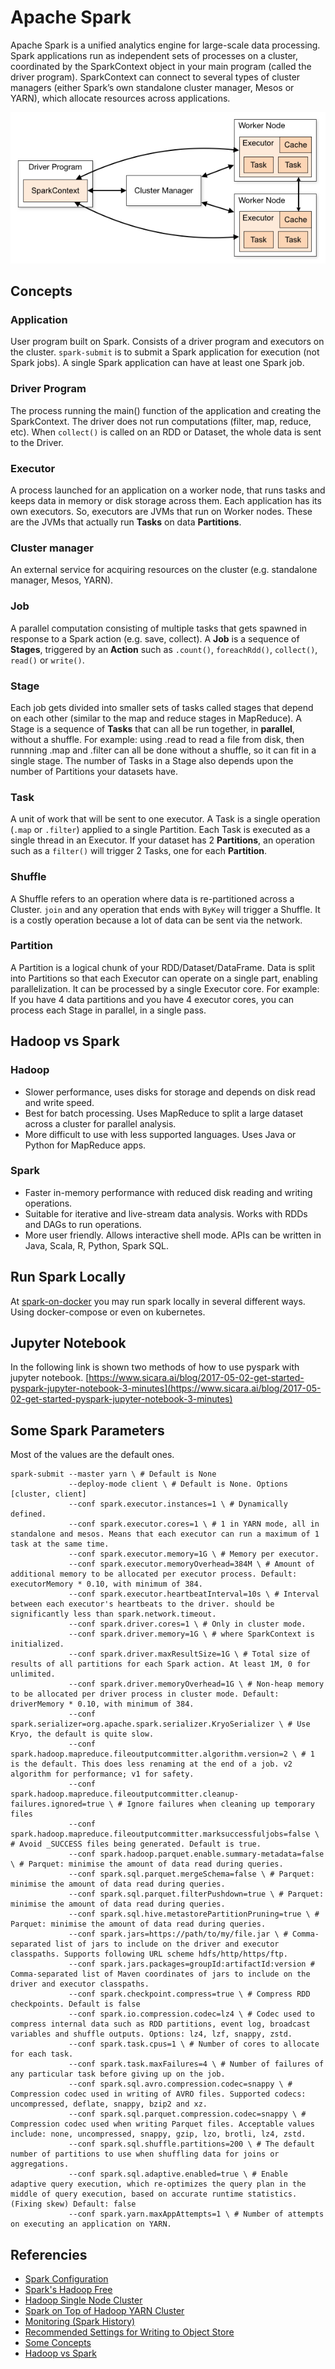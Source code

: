 # Apache Spark
Apache Spark is a unified analytics engine for large-scale data processing. Spark applications run as independent sets of processes on a cluster, coordinated by the SparkContext object in your main program (called the driver program). SparkContext can connect to several types of cluster managers (either Spark’s own standalone cluster manager, Mesos or YARN), which allocate resources across applications.
<p align="center">
    <img src="images/spark-architecture.png" alt="Spark Architecture" />
</p>

## Concepts
### Application
User program built on Spark. Consists of a driver program and executors on the cluster. `spark-submit` is to submit a Spark application for execution (not Spark jobs). A single Spark application can have at least one Spark job.

### Driver Program
The process running the main() function of the application and creating the SparkContext. The driver does not run computations (filter, map, reduce, etc). When `collect()` is called on an RDD or Dataset, the whole data is sent to the Driver.

### Executor
A process launched for an application on a worker node, that runs tasks and keeps data in memory or disk storage across them. Each application has its own executors. So, executors are JVMs that run on Worker nodes. These are the JVMs that actually run **Tasks** on data **Partitions**.

### Cluster manager
An external service for acquiring resources on the cluster (e.g. standalone manager, Mesos, YARN).

### Job
A parallel computation consisting of multiple tasks that gets spawned in response to a Spark action (e.g. save, collect). A **Job** is a sequence of **Stages**, triggered by an **Action** such as `.count()`, `foreachRdd()`, `collect()`, `read()` or `write()`.
### Stage
Each job gets divided into smaller sets of tasks called stages that depend on each other (similar to the map and reduce stages in MapReduce). A Stage is a sequence of **Tasks** that can all be run together, in **parallel**, without a shuffle. For example: using .read to read a file from disk, then runnning .map and .filter can all be done without a shuffle, so it can fit in a single stage. The number of Tasks in a Stage also depends upon the number of Partitions your datasets have.

### Task
A unit of work that will be sent to one executor. A Task is a single operation (`.map` or `.filter`) applied to a single Partition. Each Task is executed as a single thread in an Executor. If your dataset has 2 **Partitions**, an operation such as a `filter()` will trigger 2 Tasks, one for each **Partition**.

### Shuffle
A Shuffle refers to an operation where data is re-partitioned across a Cluster. `join` and any operation that ends with `ByKey` will trigger a Shuffle. It is a costly operation because a lot of data can be sent via the network.

### Partition
A Partition is a logical chunk of your RDD/Dataset/DataFrame. Data is split into Partitions so that each Executor can operate on a single part, enabling parallelization. It can be processed by a single Executor core. For example: If you have 4 data partitions and you have 4 executor cores, you can process each Stage in parallel, in a single pass.

## Hadoop vs Spark
### Hadoop
- Slower performance, uses disks for storage and depends on disk read and write speed.
- Best for batch processing. Uses MapReduce to split a large dataset across a cluster for parallel analysis. 
- More difficult to use with less supported languages. Uses Java or Python for MapReduce apps.

### Spark
- Faster in-memory performance with reduced disk reading and writing operations. 
- Suitable for iterative and live-stream data analysis. Works with RDDs and DAGs to run operations.
- More user friendly. Allows interactive shell mode. APIs can be written in Java, Scala, R, Python, Spark SQL. 

## Run Spark Locally
At [spark-on-docker](spark-on-docker) you may run spark locally in several different ways. Using docker-compose or even on kubernetes.

## Jupyter Notebook
In the following link is shown two methods of how to use pyspark with jupyter notebook.
[https://www.sicara.ai/blog/2017-05-02-get-started-pyspark-jupyter-notebook-3-minutes](https://www.sicara.ai/blog/2017-05-02-get-started-pyspark-jupyter-notebook-3-minutes)

## Some Spark Parameters
Most of the values are the default ones.
```shell
spark-submit --master yarn \ # Default is None
             --deploy-mode client \ # Default is None. Options [cluster, client]
             --conf spark.executor.instances=1 \ # Dynamically defined.
             --conf spark.executor.cores=1 \ # 1 in YARN mode, all in standalone and mesos. Means that each executor can run a maximum of 1 task at the same time.
             --conf spark.executor.memory=1G \ # Memory per executor.
             --conf spark.executor.memoryOverhead=384M \ # Amount of additional memory to be allocated per executor process. Default: executorMemory * 0.10, with minimum of 384.
             --conf spark.executor.heartbeatInterval=10s \ # Interval between each executor's heartbeats to the driver. should be significantly less than spark.network.timeout.
             --conf spark.driver.cores=1 \ # Only in cluster mode.
             --conf spark.driver.memory=1G \ # where SparkContext is initialized.
             --conf spark.driver.maxResultSize=1G \ # Total size of results of all partitions for each Spark action. At least 1M, 0 for unlimited.
             --conf spark.driver.memoryOverhead=1G \ # Non-heap memory to be allocated per driver process in cluster mode. Default: driverMemory * 0.10, with minimum of 384.
             --conf spark.serializer=org.apache.spark.serializer.KryoSerializer \ # Use Kryo, the default is quite slow.
             --conf spark.hadoop.mapreduce.fileoutputcommitter.algorithm.version=2 \ # 1 is the default. This does less renaming at the end of a job. v2 algorithm for performance; v1 for safety.
             --conf spark.hadoop.mapreduce.fileoutputcommitter.cleanup-failures.ignored=true \ # Ignore failures when cleaning up temporary files
             --conf spark.hadoop.mapreduce.fileoutputcommitter.marksuccessfuljobs=false \ # Avoid _SUCCESS files being generated. Default is true.
             --conf spark.hadoop.parquet.enable.summary-metadata=false \ # Parquet: minimise the amount of data read during queries.
             --conf spark.sql.parquet.mergeSchema=false \ # Parquet: minimise the amount of data read during queries.
             --conf spark.sql.parquet.filterPushdown=true \ # Parquet: minimise the amount of data read during queries.
             --conf spark.sql.hive.metastorePartitionPruning=true \ # Parquet: minimise the amount of data read during queries.
             --conf spark.jars=https://path/to/my/file.jar \ # Comma-separated list of jars to include on the driver and executor classpaths. Supports following URL scheme hdfs/http/https/ftp.
             --conf spark.jars.packages=groupId:artifactId:version # Comma-separated list of Maven coordinates of jars to include on the driver and executor classpaths.
             --conf spark.checkpoint.compress=true \ # Compress RDD checkpoints. Default is false
             --conf spark.io.compression.codec=lz4 \ # Codec used to compress internal data such as RDD partitions, event log, broadcast variables and shuffle outputs. Options: lz4, lzf, snappy, zstd.
             --conf spark.task.cpus=1 \ # Number of cores to allocate for each task.
             --conf spark.task.maxFailures=4 \ # Number of failures of any particular task before giving up on the job.
             --conf spark.sql.avro.compression.codec=snappy \ # Compression codec used in writing of AVRO files. Supported codecs: uncompressed, deflate, snappy, bzip2 and xz.
             --conf spark.sql.parquet.compression.codec=snappy \ # Compression codec used when writing Parquet files. Acceptable values include: none, uncompressed, snappy, gzip, lzo, brotli, lz4, zstd.
             --conf spark.sql.shuffle.partitions=200 \ # The default number of partitions to use when shuffling data for joins or aggregations.
             --conf spark.sql.adaptive.enabled=true \ # Enable adaptive query execution, which re-optimizes the query plan in the middle of query execution, based on accurate runtime statistics. (Fixing skew) Default: false
             --conf spark.yarn.maxAppAttempts=1 \ # Number of attempts on executing an application on YARN.
```

## Referencies
- [Spark Configuration](https://spark.apache.org/docs/latest/configuration.html#yarn)
- [Spark's Hadoop Free](https://spark.apache.org/docs/latest/hadoop-provided.html)
- [Hadoop Single Node Cluster](https://hadoop.apache.org/docs/stable/hadoop-project-dist/hadoop-common/SingleCluster.html)
- [Spark on Top of Hadoop YARN Cluster](https://www.linode.com/docs/guides/install-configure-run-spark-on-top-of-hadoop-yarn-cluster/)
- [Monitoring (Spark History)](https://spark.apache.org/docs/latest/monitoring.html)
- [Recommended Settings for Writing to Object Store](https://spark.apache.org/docs/3.1.2/cloud-integration.html#recommended-settings-for-writing-to-object-stores)
- [Some Concepts](https://queirozf.com/entries/apache-spark-architecture-overview-clusters-jobs-stages-tasks)
- [Hadoop vs Spark](https://phoenixnap.com/kb/hadoop-vs-spark)
